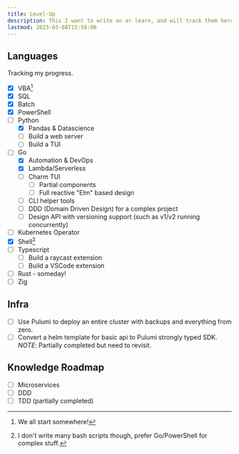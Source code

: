 ```yaml
---
title: Level-Up
description: This I want to write on or learn, and will track them here.
lastmod: 2023-03-08T15:58:00
---
```


## Languages

Tracking my progress.

- [x] VBA[^vba]<br/>
- [x] SQL<br/>
- [x] Batch<br/>
- [x] PowerShell<br/>
- [ ] Python<br/>
  - [x] Pandas & Datascience<br/>
  - [ ] Build a web server<br/>
  - [ ] Build a TUI<br/>

- [ ] Go<br/>
  - [x] Automation & DevOps<br/>
  - [x] Lambda/Serverless<br/>
  - [ ] Charm TUI<br/>
    - [ ] Partial components<br/>
    - [ ] Full reactive "Elm" based design<br/>
  - [ ] CLI helper tools<br/>
  - [ ] DDD (Domain Driven Design) for a complex project<br/>
  - [ ] Design API with versioning support (such as v1/v2 running concurrently)<br/>

- [ ] Kubernetes Operator<br/>
- [x] Shell[^shell]<br/>
- [ ] Typescript<br/>
  - [ ] Build a raycast extension<br/>
  - [ ] Build a VSCode extension<br/>

- [ ] Rust - someday!<br/>
- [ ] Zig<br/>

## Infra

- [ ] Use Pulumi to deploy an entire cluster with backups and everything from zero.<br/>
- [ ] Convert a helm template for basic api to Pulumi strongly typed SDK. _NOTE_: Partially completed but need to revisit.<br/>

## Knowledge Roadmap

- [ ] Microservices<br/>
- [ ] DDD<br/>
- [ ] TDD (partially completed)<br/>

[^vba]: We all start somewhere!
[^shell]: I don't write many bash scripts though, prefer Go/PowerShell for complex stuff.

